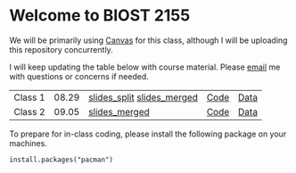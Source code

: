 # Welcome to BIOST 2155

We will be primarily using [Canvas](https://canvas.pitt.edu/courses/324229/pages/welcome-to-biost-2155-introductory-statistical-learning-for-health-sciences) for this class, although I will be uploading this repository concurrently.

I will keep updating the table below with course material. Please [email](soumik@pitt.edu) me with questions or concerns if needed.

|  |  |  |  |  |
|----------|------------|-------------------------|------------------|--------|
| Class 1 | 08.29 | [slides_split](https://github.com/soumikp/2025_sl4hds/blob/main/class1/slides_split.pdf) [slides_merged](https://github.com/soumikp/2025_sl4hds/blob/main/class1/slides_merged.pdf) | [Code](https://github.com/soumikp/2025_sl4hds/tree/main/class1/code) | [Data](https://github.com/soumikp/2025_sl4hds/tree/main/class1/data) |
| Class 2 | 09.05 | [slides_merged](https://github.com/soumikp/2025_sl4hds/blob/main/class2/slides_merged.pdf) | [Code](https://github.com/soumikp/2025_sl4hds/tree/main/class2/code) | [Data](https://github.com/soumikp/2025_sl4hds/tree/main/class2/data) |

To prepare for in-class coding, please install the following package on your machines.

```{r}
install.packages("pacman")
```
